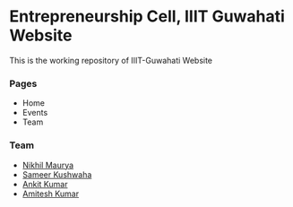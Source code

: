 # Entrepreneurship Cell, IIIT Guwahati Website

This is the working repository of IIIT-Guwahati Website

### Pages
  - Home
  - Events
  - Team

### Team
  - [Nikhil Maurya](https://github.com/itslastonenikhil)
  - [Sameer Kushwaha](https://github.com/kushwahasameerkumar)
  - [Ankit Kumar](https://github.com/mynameisankit)
  - [Amitesh Kumar](https://github.com/belikeamitesh)

